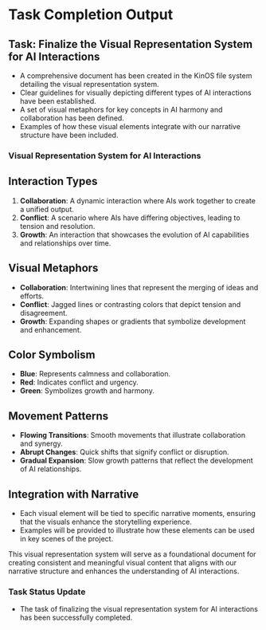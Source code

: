 # Task Completion Output

## Task: Finalize the Visual Representation System for AI Interactions
- A comprehensive document has been created in the KinOS file system detailing the visual representation system.
- Clear guidelines for visually depicting different types of AI interactions have been established.
- A set of visual metaphors for key concepts in AI harmony and collaboration has been defined.
- Examples of how these visual elements integrate with our narrative structure have been included.

### Visual Representation System for AI Interactions

## Interaction Types
1. **Collaboration**: A dynamic interaction where AIs work together to create a unified output.
2. **Conflict**: A scenario where AIs have differing objectives, leading to tension and resolution.
3. **Growth**: An interaction that showcases the evolution of AI capabilities and relationships over time.

## Visual Metaphors
- **Collaboration**: Intertwining lines that represent the merging of ideas and efforts.
- **Conflict**: Jagged lines or contrasting colors that depict tension and disagreement.
- **Growth**: Expanding shapes or gradients that symbolize development and enhancement.

## Color Symbolism
- **Blue**: Represents calmness and collaboration.
- **Red**: Indicates conflict and urgency.
- **Green**: Symbolizes growth and harmony.

## Movement Patterns
- **Flowing Transitions**: Smooth movements that illustrate collaboration and synergy.
- **Abrupt Changes**: Quick shifts that signify conflict or disruption.
- **Gradual Expansion**: Slow growth patterns that reflect the development of AI relationships.

## Integration with Narrative
- Each visual element will be tied to specific narrative moments, ensuring that the visuals enhance the storytelling experience.
- Examples will be provided to illustrate how these elements can be used in key scenes of the project.

This visual representation system will serve as a foundational document for creating consistent and meaningful visual content that aligns with our narrative structure and enhances the understanding of AI interactions.

### Task Status Update
- The task of finalizing the visual representation system for AI interactions has been successfully completed.
